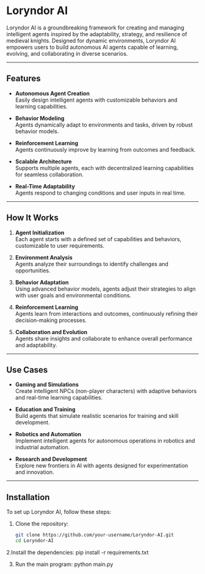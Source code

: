 # Loryndor AI

Loryndor AI is a groundbreaking framework for creating and managing intelligent agents inspired by the adaptability, strategy, and resilience of medieval knights. Designed for dynamic environments, Loryndor AI empowers users to build autonomous AI agents capable of learning, evolving, and collaborating in diverse scenarios.

---

## **Features**
- **Autonomous Agent Creation**  
  Easily design intelligent agents with customizable behaviors and learning capabilities.
  
- **Behavior Modeling**  
  Agents dynamically adapt to environments and tasks, driven by robust behavior models.

- **Reinforcement Learning**  
  Agents continuously improve by learning from outcomes and feedback.

- **Scalable Architecture**  
  Supports multiple agents, each with decentralized learning capabilities for seamless collaboration.

- **Real-Time Adaptability**  
  Agents respond to changing conditions and user inputs in real time.

---

## **How It Works**

1. **Agent Initialization**  
   Each agent starts with a defined set of capabilities and behaviors, customizable to user requirements.

2. **Environment Analysis**  
   Agents analyze their surroundings to identify challenges and opportunities.

3. **Behavior Adaptation**  
   Using advanced behavior models, agents adjust their strategies to align with user goals and environmental conditions.

4. **Reinforcement Learning**  
   Agents learn from interactions and outcomes, continuously refining their decision-making processes.

5. **Collaboration and Evolution**  
   Agents share insights and collaborate to enhance overall performance and adaptability.

---

## **Use Cases**

- **Gaming and Simulations**  
  Create intelligent NPCs (non-player characters) with adaptive behaviors and real-time learning capabilities.

- **Education and Training**  
  Build agents that simulate realistic scenarios for training and skill development.

- **Robotics and Automation**  
  Implement intelligent agents for autonomous operations in robotics and industrial automation.

- **Research and Development**  
  Explore new frontiers in AI with agents designed for experimentation and innovation.

---

## **Installation**

To set up Loryndor AI, follow these steps:

1. Clone the repository:
   ```bash
   git clone https://github.com/your-username/Loryndor-AI.git
   cd Loryndor-AI
   
2.Install the dependencies:
pip install -r requirements.txt

3. Run the main program:
python main.py
